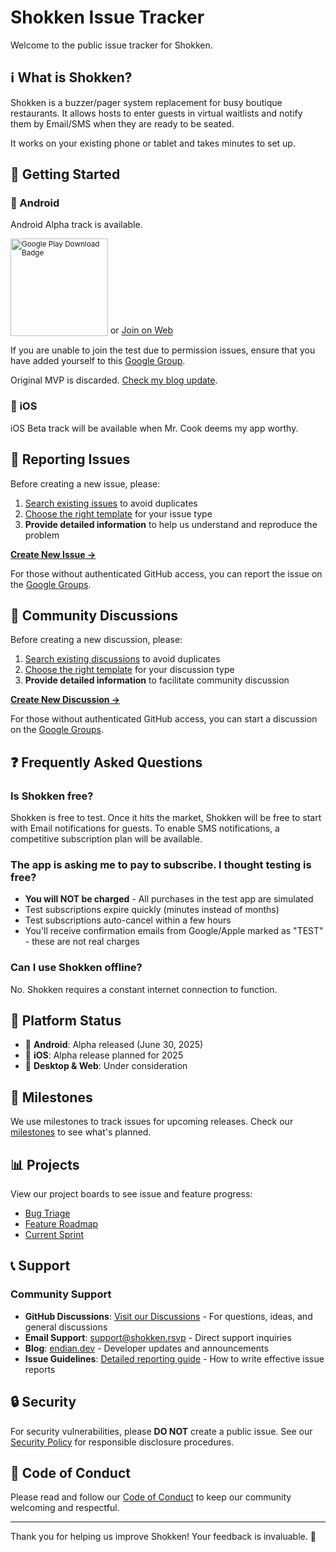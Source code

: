 # Shokken Issue Tracker

Welcome to the public issue tracker for Shokken.

## ℹ️ What is Shokken?

Shokken is a buzzer/pager system replacement for busy boutique restaurants. It allows hosts to enter guests in virtual waitlists and notify them by Email/SMS when they are ready to be seated.

It works on your existing phone or tablet and takes minutes to set up.

## 🚀 Getting Started

### 🤖 Android

Android Alpha track is available.

<sub><a href="https://play.google.com/store/apps/details?id=dev.endian.shokken"><img src="https://play.google.com/intl/en_us/badges/static/images/badges/en_badge_web_generic.png" alt="Google Play Download Badge" width="156"></a></sub> or [Join on Web](https://play.google.com/apps/testing/dev.endian.shokken)

If you are unable to join the test due to permission issues, ensure that you have added yourself to this [Google Group](https://groups.google.com/g/shokken-alpha-testers).

Original MVP is discarded. [Check my blog update](https://endian.dev/blog/2025/30/).

### 🍎 iOS

iOS Beta track will be available when Mr. Cook deems my app worthy.

## 🐛 Reporting Issues

Before creating a new issue, please:
1. [Search existing issues](https://github.com/endian-dev/Shokken-Issues/issues) to avoid duplicates
2. [Choose the right template](https://github.com/endian-dev/Shokken-Issues/issues/new/choose) for your issue type
3. **Provide detailed information** to help us understand and reproduce the problem

[**Create New Issue →**](https://github.com/endian-dev/Shokken-Issues/issues/new/choose)

For those without authenticated GitHub access, you can report the issue on the [Google Groups](https://groups.google.com/u/1/a/shokken.rsvp/g/shokken-alpha-testers).

## 💬 Community Discussions

Before creating a new discussion, please:
1. [Search existing discussions](https://github.com/endian-dev/Shokken-Issues/discussions) to avoid duplicates
2. [Choose the right template](https://github.com/endian-dev/Shokken-Issues/discussions/new/choose) for your discussion type
3. **Provide detailed information** to facilitate community discussion

[**Create New Discussion →**](https://github.com/endian-dev/Shokken-Issues/discussions/new/choose)

For those without authenticated GitHub access, you can start a discussion on the [Google Groups](https://groups.google.com/u/1/a/shokken.rsvp/g/shokken-alpha-testers).

## ❓ Frequently Asked Questions

### Is Shokken free?
Shokken is free to test. Once it hits the market, Shokken will be free to start with Email notifications for guests. To enable SMS notifications, a competitive subscription plan will be available.

### The app is asking me to pay to subscribe. I thought testing is free?
- **You will NOT be charged** - All purchases in the test app are simulated
- Test subscriptions expire quickly (minutes instead of months)
- Test subscriptions auto-cancel within a few hours
- You'll receive confirmation emails from Google/Apple marked as "TEST" - these are not real charges

### Can I use Shokken offline?
No. Shokken requires a constant internet connection to function.

## 📱 Platform Status

- 🧪 **Android**: Alpha released (June 30, 2025)
- 🚧 **iOS**: Alpha release planned for 2025
- 🚧 **Desktop & Web**: Under consideration

## 🎯 Milestones

We use milestones to track issues for upcoming releases. Check our [milestones](https://github.com/endian-dev/Shokken-Issues/milestones) to see what's planned.

## 📊 Projects

View our project boards to see issue and feature progress:
- [Bug Triage](https://github.com/endian-dev/Shokken-Issues/projects/1)
- [Feature Roadmap](https://github.com/endian-dev/Shokken-Issues/projects/2)
- [Current Sprint](https://github.com/endian-dev/Shokken-Issues/projects/3)

## 📞 Support

### Community Support
- **GitHub Discussions**: [Visit our Discussions](https://github.com/endian-dev/Shokken-Issues/discussions) - For questions, ideas, and general discussions
- **Email Support**: [support@shokken.rsvp](mailto:support@shokken.rsvp) - Direct support inquiries
- **Blog**: [endian.dev](https://endian.dev) - Developer updates and announcements
- **Issue Guidelines**: [Detailed reporting guide](docs/ISSUE_GUIDELINES.md) - How to write effective issue reports

## 🔒 Security

For security vulnerabilities, please **DO NOT** create a public issue. See our [Security Policy](SECURITY.md) for responsible disclosure procedures.

## 📜 Code of Conduct

Please read and follow our [Code of Conduct](CODE_OF_CONDUCT.md) to keep our community welcoming and respectful.

---

Thank you for helping us improve Shokken! Your feedback is invaluable. 💙
